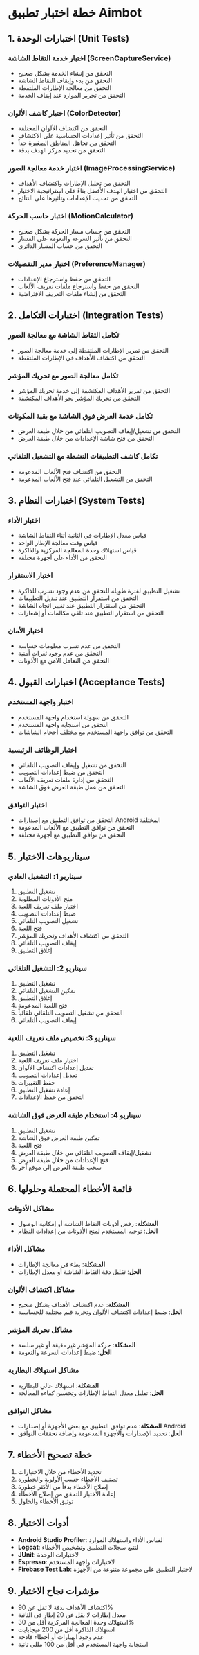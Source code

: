 # خطة اختبار تطبيق Aimbot

## 1. اختبارات الوحدة (Unit Tests)

### اختبار خدمة التقاط الشاشة (ScreenCaptureService)
- التحقق من إنشاء الخدمة بشكل صحيح
- التحقق من بدء وإيقاف التقاط الشاشة
- التحقق من معالجة الإطارات الملتقطة
- التحقق من تحرير الموارد عند إيقاف الخدمة

### اختبار كاشف الألوان (ColorDetector)
- التحقق من اكتشاف الألوان المختلفة
- التحقق من تأثير إعدادات الحساسية على الاكتشاف
- التحقق من تجاهل المناطق الصغيرة جداً
- التحقق من تحديد مركز الهدف بدقة

### اختبار خدمة معالجة الصور (ImageProcessingService)
- التحقق من تحليل الإطارات واكتشاف الأهداف
- التحقق من اختيار الهدف الأفضل بناءً على استراتيجية الاختيار
- التحقق من تحديث الإعدادات وتأثيرها على النتائج

### اختبار حاسب الحركة (MotionCalculator)
- التحقق من حساب مسار الحركة بشكل صحيح
- التحقق من تأثير السرعة والنعومة على المسار
- التحقق من حساب المسار الدائري

### اختبار مدير التفضيلات (PreferenceManager)
- التحقق من حفظ واسترجاع الإعدادات
- التحقق من حفظ واسترجاع ملفات تعريف الألعاب
- التحقق من إنشاء ملفات التعريف الافتراضية

## 2. اختبارات التكامل (Integration Tests)

### تكامل التقاط الشاشة مع معالجة الصور
- التحقق من تمرير الإطارات الملتقطة إلى خدمة معالجة الصور
- التحقق من اكتشاف الأهداف في الإطارات الملتقطة

### تكامل معالجة الصور مع تحريك المؤشر
- التحقق من تمرير الأهداف المكتشفة إلى خدمة تحريك المؤشر
- التحقق من تحريك المؤشر نحو الأهداف المكتشفة

### تكامل خدمة العرض فوق الشاشة مع بقية المكونات
- التحقق من تشغيل/إيقاف التصويب التلقائي من خلال طبقة العرض
- التحقق من فتح شاشة الإعدادات من خلال طبقة العرض

### تكامل كاشف التطبيقات النشطة مع التشغيل التلقائي
- التحقق من اكتشاف فتح الألعاب المدعومة
- التحقق من التشغيل التلقائي عند فتح الألعاب المدعومة

## 3. اختبارات النظام (System Tests)

### اختبار الأداء
- قياس معدل الإطارات في الثانية أثناء التقاط الشاشة
- قياس وقت معالجة الإطار الواحد
- قياس استهلاك وحدة المعالجة المركزية والذاكرة
- التحقق من الأداء على أجهزة مختلفة

### اختبار الاستقرار
- تشغيل التطبيق لفترة طويلة للتحقق من عدم وجود تسرب للذاكرة
- التحقق من استقرار التطبيق عند تبديل التطبيقات
- التحقق من استقرار التطبيق عند تغيير اتجاه الشاشة
- التحقق من استقرار التطبيق عند تلقي مكالمات أو إشعارات

### اختبار الأمان
- التحقق من عدم تسرب معلومات حساسة
- التحقق من عدم وجود ثغرات أمنية
- التحقق من التعامل الآمن مع الأذونات

## 4. اختبارات القبول (Acceptance Tests)

### اختبار واجهة المستخدم
- التحقق من سهولة استخدام واجهة المستخدم
- التحقق من استجابة واجهة المستخدم
- التحقق من توافق واجهة المستخدم مع مختلف أحجام الشاشات

### اختبار الوظائف الرئيسية
- التحقق من تشغيل وإيقاف التصويب التلقائي
- التحقق من ضبط إعدادات التصويب
- التحقق من إدارة ملفات تعريف الألعاب
- التحقق من عمل طبقة العرض فوق الشاشة

### اختبار التوافق
- التحقق من توافق التطبيق مع إصدارات Android المختلفة
- التحقق من توافق التطبيق مع الألعاب المدعومة
- التحقق من توافق التطبيق مع أجهزة مختلفة

## 5. سيناريوهات الاختبار

### سيناريو 1: التشغيل العادي
1. تشغيل التطبيق
2. منح الأذونات المطلوبة
3. اختيار ملف تعريف اللعبة
4. ضبط إعدادات التصويب
5. تشغيل التصويب التلقائي
6. فتح اللعبة
7. التحقق من اكتشاف الأهداف وتحريك المؤشر
8. إيقاف التصويب التلقائي
9. إغلاق التطبيق

### سيناريو 2: التشغيل التلقائي
1. تشغيل التطبيق
2. تمكين التشغيل التلقائي
3. إغلاق التطبيق
4. فتح اللعبة المدعومة
5. التحقق من تشغيل التصويب التلقائي تلقائياً
6. إيقاف التصويب التلقائي

### سيناريو 3: تخصيص ملف تعريف اللعبة
1. تشغيل التطبيق
2. اختيار ملف تعريف اللعبة
3. تعديل إعدادات اكتشاف الألوان
4. تعديل إعدادات التصويب
5. حفظ التغييرات
6. إعادة تشغيل التطبيق
7. التحقق من حفظ الإعدادات

### سيناريو 4: استخدام طبقة العرض فوق الشاشة
1. تشغيل التطبيق
2. تمكين طبقة العرض فوق الشاشة
3. فتح اللعبة
4. تشغيل/إيقاف التصويب التلقائي من خلال طبقة العرض
5. فتح الإعدادات من خلال طبقة العرض
6. سحب طبقة العرض إلى موقع آخر

## 6. قائمة الأخطاء المحتملة وحلولها

### مشاكل الأذونات
- **المشكلة**: رفض أذونات التقاط الشاشة أو إمكانية الوصول
- **الحل**: توجيه المستخدم لمنح الأذونات من إعدادات النظام

### مشاكل الأداء
- **المشكلة**: بطء في معالجة الإطارات
- **الحل**: تقليل دقة التقاط الشاشة أو معدل الإطارات

### مشاكل اكتشاف الألوان
- **المشكلة**: عدم اكتشاف الأهداف بشكل صحيح
- **الحل**: ضبط إعدادات اكتشاف الألوان وتجربة قيم مختلفة للحساسية

### مشاكل تحريك المؤشر
- **المشكلة**: حركة المؤشر غير دقيقة أو غير سلسة
- **الحل**: ضبط إعدادات السرعة والنعومة

### مشاكل استهلاك البطارية
- **المشكلة**: استهلاك عالي للبطارية
- **الحل**: تقليل معدل التقاط الإطارات وتحسين كفاءة المعالجة

### مشاكل التوافق
- **المشكلة**: عدم توافق التطبيق مع بعض الأجهزة أو إصدارات Android
- **الحل**: تحديد الإصدارات والأجهزة المدعومة وإضافة تحققات التوافق

## 7. خطة تصحيح الأخطاء

1. تحديد الأخطاء من خلال الاختبارات
2. تصنيف الأخطاء حسب الأولوية والخطورة
3. إصلاح الأخطاء بدءاً من الأكثر خطورة
4. إعادة الاختبار للتحقق من إصلاح الأخطاء
5. توثيق الأخطاء والحلول

## 8. أدوات الاختبار

- **Android Studio Profiler**: لقياس الأداء واستهلاك الموارد
- **Logcat**: لتتبع سجلات التطبيق وتشخيص الأخطاء
- **JUnit**: لاختبارات الوحدة
- **Espresso**: لاختبارات واجهة المستخدم
- **Firebase Test Lab**: لاختبار التطبيق على مجموعة متنوعة من الأجهزة

## 9. مؤشرات نجاح الاختبار

- اكتشاف الأهداف بدقة لا تقل عن 90%
- معدل إطارات لا يقل عن 20 إطار في الثانية
- استهلاك وحدة المعالجة المركزية أقل من 30%
- استهلاك الذاكرة أقل من 200 ميجابايت
- عدم وجود انهيارات أو أخطاء فادحة
- استجابة واجهة المستخدم في أقل من 100 مللي ثانية
